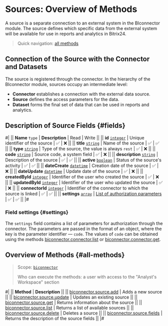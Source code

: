 # Sources: Overview of Methods

A source is a separate connection to an external system in the BIconnector module. The source defines which specific data from the external system will be available for use in reports and analytics in Bitrix24.

> Quick navigation: [all methods](#all-methods) 

## Connection of the Source with the Connector and Datasets

The source is registered through the connector. In the hierarchy of the BIconnector module, sources occupy an intermediate level:
- **Connector** establishes a connection with the external data source.
- **Source** defines the access parameters for the data.
- **Dataset** forms the final set of data that can be used in reports and analytics.

## Description of Source Fields {#fields}

#|
|| **Name**
`type` | **Description** | Read | Write ||
|| **id**
[`integer`](../../data-types.md) | Unique identifier of the source | ✅ | ❌ ||
|| **title**
[`string`](../../data-types.md) | Name of the source | ✅ | ✅ ||
|| **type**
[`string`](../../data-types.md) | Type of the source, the value is always `rest` | ✅ | ❌ ||
|| **code**
[`string`](../../data-types.md) | Source code, a system field | ✅ | ❌ ||
|| **description**
[`string`](../../data-types.md) | Description of the source | ✅ | ✅ ||
|| **active**
[`boolean`](../../data-types.md) | Status of the source's activity | ✅ | ✅ ||
|| **dateCreate**
[`datetime`](../../data-types.md) | Creation date of the source | ✅ | ❌ ||
|| **dateUpdate**
[`datetime`](../../data-types.md) | Update date of the source | ✅ | ❌ ||
|| **createdById**
[`integer`](../../data-types.md) | Identifier of the user who created the source | ✅ | ❌ ||
|| **updatedById**
[`integer`](../../data-types.md) | Identifier of the user who updated the source | ✅ | ❌ ||
|| **connectorId**
[`integer`](../../data-types.md) | Identifier of the connector to which the source is linked | ✅ | ✅ ||
|| **settings**
[`array`](../../data-types.md) | [List of authorization parameters](#settings) | ✅ | ✅ ||
|#

### Field settings {#settings}

The `settings` field contains a list of parameters for authorization through the connector. The parameters are passed in the format of an object, where the key is the parameter identifier — `code`. The values of `code` can be obtained using the methods [biconnector.connector.list](../connector/biconnector-connector-list.md) or [biconnector.connector.get](../connector/biconnector-connector-get.md).

## Overview of Methods {#all-methods}

> Scope: [`biconnector`](../../scopes/permissions.md)
>
> Who can execute the methods: a user with access to the "Analyst's Workspace" section

#|
|| **Method** | **Description** ||
|| [biconnector.source.add](./biconnector-source-add.md) | Adds a new source ||
|| [biconnector.source.update](./biconnector-source-update.md) | Updates an existing source ||
|| [biconnector.source.get](./biconnector-source-get.md) | Returns information about the source ||
|| [biconnector.source.list](./biconnector-source-list.md) | Returns a list of available sources ||
|| [biconnector.source.delete](./biconnector-source-delete.md) | Deletes a source ||
|| [biconnector.source.fields](./biconnector-source-fields.md) | Returns the description of the source fields ||
|#